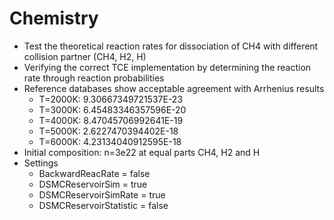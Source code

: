 # Chemistry
* Test the theoretical reaction rates for dissociation of CH4 with different collision partner (CH4, H2, H)
* Verifying the correct TCE implementation by determining the reaction rate through reaction probabilities
* Reference databases show acceptable agreement with Arrhenius results
  * T=2000K: 9.30667349721537E-23
  * T=3000K: 6.45483346357596E-20
  * T=4000K: 8.47045706992641E-19
  * T=5000K: 2.6227470394402E-18
  * T=6000K: 4.23134040912595E-18
* Initial composition: n=3e22 at equal parts CH4, H2 and H
* Settings
  * BackwardReacRate       = false
  * DSMCReservoirSim       = true
  * DSMCReservoirSimRate   = true
  * DSMCReservoirStatistic = false
